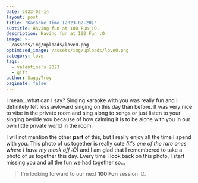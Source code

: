 ```yaml
---
date: 2023-02-14
layout: post
title: "Karaoke Time (2023-02-20)"
subtitle: Having fun at 100 Fun :O.
description: Having fun at 100 Fun :O.
image: >-
  /assets/img/uploads/love0.png
optimized_image: /assets/img/uploads/love0.png
category: love
tags:
  - valentine's 2023
  - gift
author: SaggyTroy
paginate: false
---
```

I mean...what can I say? Singing karaoke with you was really fun and I definitely felt less awkward singing on this day than before. It was very nice to vibe in the private room and sing along to songs or just listen to your singing beside you because of how calming it is to be alone with you in our own little private world in the room. 

I will not mention the other **part** of this, but I really enjoy all the time I spend with you. This photo of us together is really cute *(it's one of the rare ones where I have my mask off :O)* and I am glad that I remembered to take a photo of us together this day. Every time I look back on this photo, I start missing you and all the fun we had together so...

> I'm looking forward to our next **100 Fun** session :D.